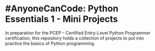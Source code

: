 # #AnyoneCanCode: Python Essentials 1 - Mini Projects 
 In preparation for the PCEP – Certified Entry-Level Python Programmer certification, this repository holds a collection of projects to put into practice the basics of Python programming.
